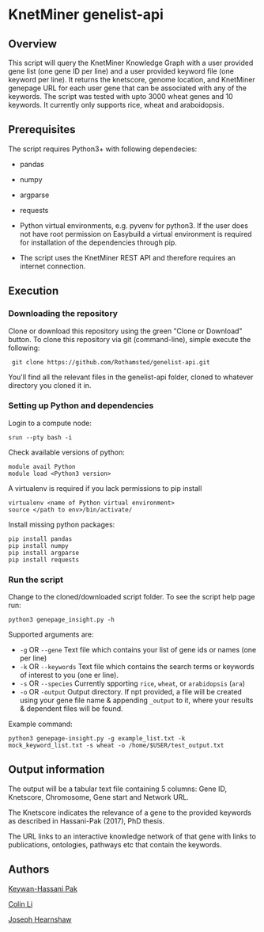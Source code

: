 # KnetMiner genelist-api

## Overview
This script will query the KnetMiner Knowledge Graph with a user provided gene list (one gene ID per line) and a user provided keyword file (one keyword per line). It returns the knetscore, genome location, and KnetMiner genepage URL for each user gene that can be associated with any of the keywords. The script was tested with upto 3000 wheat genes and 10 keywords. It currently only supports rice, wheat and araboidopsis. 


## Prerequisites
The script requires Python3+ with following dependecies:

* pandas
* numpy
* argparse
* requests

* Python virtual environments, e.g. pyvenv for python3. If the user does not have root permission on Easybuild a virtual environment is required for installation of the dependencies through pip. 

* The script uses the KnetMiner REST API and therefore requires an internet connection.

## Execution

### Downloading the repository
Clone or download this repository using the green "Clone or Download" button. To clone this repository via git (command-line), simple execute the following:

``` git clone https://github.com/Rothamsted/genelist-api.git``` 

You'll find all the relevant files in the genelist-api folder, cloned to whatever directory you cloned it in. 

### Setting up Python and dependencies
Login to a compute node:
```
srun --pty bash -i
```

Check available versions of python:
```
module avail Python
module load <Python3 version>
```

A virtualenv is required if you lack permissions to pip install
```
virtualenv <name of Python virtual environment>
source </path to env>/bin/activate/
```

Install missing python packages:
```
pip install pandas
pip install numpy
pip install argparse
pip install requests
``` 
  
### Run the script
Change to the cloned/downloaded script folder. To see the script help page run:
```
python3 genepage_insight.py -h
```
Supported arguments are:
* ```-g``` OR ```--gene``` Text file which contains your list of gene ids or names (one per line)
* ```-k``` OR ```--keywords``` Text file which contains the search terms or keywords of interest to you (one er line). 
* ```-s``` OR ```--species``` Currently spporting ```rice```, ```wheat```, or ```arabidopsis``` (```ara```)
* ```-o``` OR ```-output``` Output directory. If npt provided, a file will be created using your gene file name & appending ```_output``` to it, where your results & dependent files will be found.

Example command:
```
python3 genepage-insight.py -g example_list.txt -k mock_keyword_list.txt -s wheat -o /home/$USER/test_output.txt
```

## Output information
The output will be a tabular text file containing 5 columns: Gene ID, Knetscore, Chromosome, Gene start and Network URL.

The Knetscore indicates the relevance of a gene to the provided keywords as described in Hassani-Pak (2017), PhD thesis.

The URL links to an interactive knowledge network of that gene with links to publications, ontologies, pathways etc that contain the keywords. 


## Authors
[Keywan-Hassani Pak](https://github.com/KeywanHP)


[Colin Li](https://github.com/Haolin-Colin-Li)


[Joseph Hearnshaw](https://github.com/josephhearnshaw)
